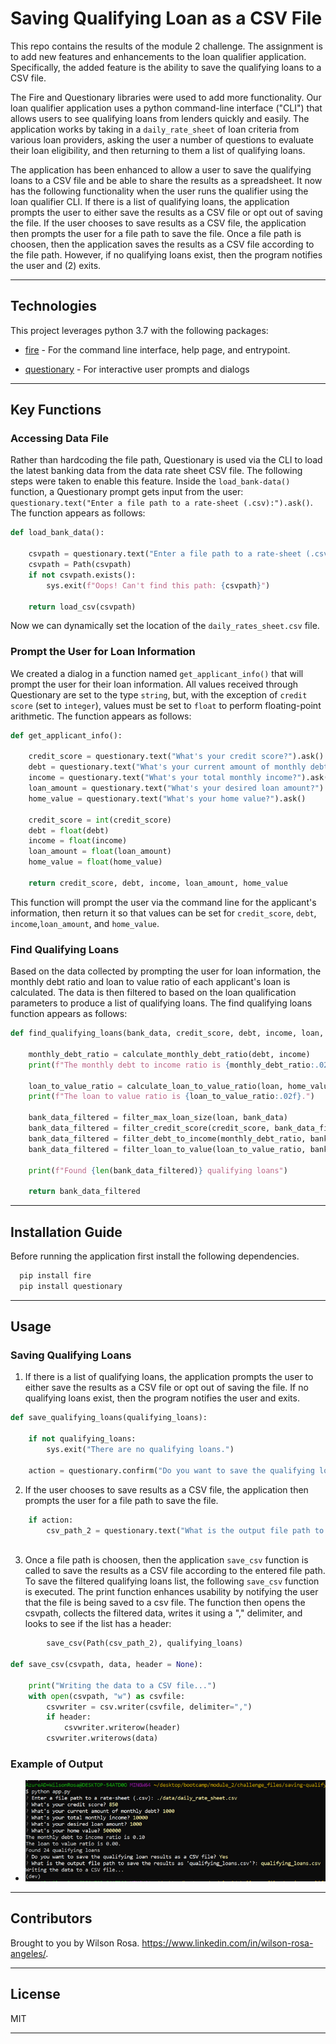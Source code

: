 # Saving Qualifying Loan as a CSV File

This repo contains the results of the module 2 challenge. The assignment is to add new features and enhancements to the loan qualifier application. Specifically, the added feature is the ability to save the qualifying loans to a CSV file.

The Fire and Questionary libraries were used to add more functionality. Our loan qualifier application uses a python command-line interface ("CLI") that allows users to see qualifying loans from lenders quickly and easily. The application works by taking in a `daily_rate_sheet` of loan criteria from various loan providers, asking the user a number of questions to evaluate their loan eligibility, and then returning to them a list of qualifying loans.

The application has been enhanced to allow a user to save the qualifying loans to a CSV file and be able to share the results as a spreadsheet. It now has the following functionality when the user runs the qualifier using the loan qualifier CLI. If there is a list of qualifying loans, the application prompts the user to either save the results as a CSV file or opt out of saving the file. If the user chooses to save results as a CSV file, the application then prompts the user for a file path to save the file. Once a file path is choosen, then the application saves the results as a CSV file according to the file path. However, if no qualifying loans exist, then the program notifies the user and (2) exits.

---

## Technologies

This project leverages python 3.7 with the following packages:

* [fire](https://github.com/google/python-fire) - For the command line interface, help page, and entrypoint.

* [questionary](https://github.com/tmbo/questionary) - For interactive user prompts and dialogs

---
## Key Functions

### **Accessing Data File**

Rather than hardcoding the file path, Questionary is used via the CLI to load the latest banking data from the data rate sheet CSV file. The following steps were taken to enable this feature. Inside the `load_bank-data()` function, a Questionary prompt gets input from the user: `questionary.text("Enter a file path to a rate-sheet (.csv):").ask()`. The function appears as follows:

```python
def load_bank_data():

    csvpath = questionary.text("Enter a file path to a rate-sheet (.csv):").ask()
    csvpath = Path(csvpath)
    if not csvpath.exists():
        sys.exit(f"Oops! Can't find this path: {csvpath}")

    return load_csv(csvpath)
```
Now we can dynamically set the location of the `daily_rates_sheet.csv` file.

### **Prompt the User for Loan Information**

We created a dialog in a function named `get_applicant_info()` that will prompt the user for their loan information. All values received through Questionary are set to the type `string`, but, with the exception of `credit score` (set to `integer`), values must be set to `float` to perform floating-point arithmetic. The function appears as follows:

```python
def get_applicant_info():

    credit_score = questionary.text("What's your credit score?").ask()
    debt = questionary.text("What's your current amount of monthly debt?").ask()
    income = questionary.text("What's your total monthly income?").ask()
    loan_amount = questionary.text("What's your desired loan amount?").ask()
    home_value = questionary.text("What's your home value?").ask()

    credit_score = int(credit_score)
    debt = float(debt)
    income = float(income)
    loan_amount = float(loan_amount)
    home_value = float(home_value)

    return credit_score, debt, income, loan_amount, home_value
```
This function will prompt the user via the command line for the applicant's information, then return it so that values can be set for `credit_score`, `debt`, `income`,`loan_amount`, and `home_value`.

### **Find Qualifying Loans**

Based on the data collected by prompting the user for loan information, the monthly debt ratio and loan to value ratio of each applicant's loan is calculated. The data is then filtered to based on the loan qualification parameters to produce a list of qualifying loans. The find qualifying loans function appears as follows:

```python
def find_qualifying_loans(bank_data, credit_score, debt, income, loan, home_value):

    monthly_debt_ratio = calculate_monthly_debt_ratio(debt, income)
    print(f"The monthly debt to income ratio is {monthly_debt_ratio:.02f}")

    loan_to_value_ratio = calculate_loan_to_value_ratio(loan, home_value)
    print(f"The loan to value ratio is {loan_to_value_ratio:.02f}.")

    bank_data_filtered = filter_max_loan_size(loan, bank_data)
    bank_data_filtered = filter_credit_score(credit_score, bank_data_filtered)
    bank_data_filtered = filter_debt_to_income(monthly_debt_ratio, bank_data_filtered)
    bank_data_filtered = filter_loan_to_value(loan_to_value_ratio, bank_data_filtered)

    print(f"Found {len(bank_data_filtered)} qualifying loans")

    return bank_data_filtered
```
---
## Installation Guide

Before running the application first install the following dependencies.

```python
  pip install fire
  pip install questionary
```
---
## Usage
### **Saving Qualifying Loans**

1. If there is a list of qualifying loans, the application prompts the user to either save the results as a CSV file or opt out of saving the file. If no qualifying loans exist, then the program notifies the user and exits.

```python
def save_qualifying_loans(qualifying_loans):
    
    if not qualifying_loans:
        sys.exit("There are no qualifying loans.")
        
    action = questionary.confirm("Do you want to save the qualifying loan results as a CSV file?").ask()
```

2. If the user chooses to save results as a CSV file, the application then prompts the user for a file path to save the file. 

```python
    if action:
        csv_path_2 = questionary.text("What is the output file path to save the results as 'qualifying_loans.csv'?:").ask()
        
```

3. Once a file path is choosen, then the application `save_csv` function is called to save the results as a CSV file according to the entered file path. To save the filtered qualifying loans list, the following `save_csv` function is executed. The print function enhances usability by notifying the user that the file is being saved to a csv file. The function then opens the csvpath, collects the filtered data, writes it using a "," delimiter, and looks to see if the list has a header: 

```python
        save_csv(Path(csv_path_2), qualifying_loans)

def save_csv(csvpath, data, header = None):

    print("Writing the data to a CSV file...")
    with open(csvpath, "w") as csvfile:
        csvwriter = csv.writer(csvfile, delimiter=",")
        if header:    
            csvwriter.writerow(header)
        csvwriter.writerows(data)
```

### **Example of Output**

* ![CLI App Dialogue](CLI_app_screenshot.png)



---
## Contributors

Brought to you by Wilson Rosa. https://www.linkedin.com/in/wilson-rosa-angeles/.

---
## License

MIT

---